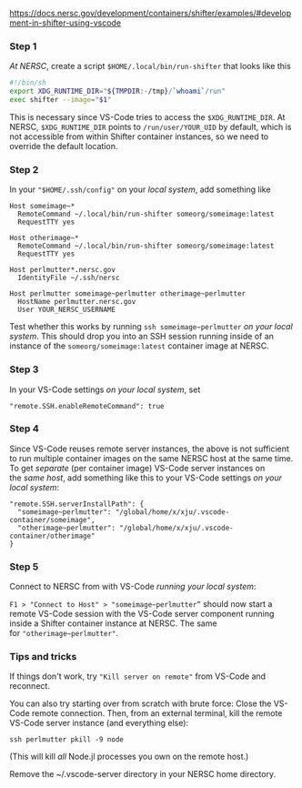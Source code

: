 
https://docs.nersc.gov/development/containers/shifter/examples/#development-in-shifter-using-vscode

### Step 1
_At NERSC_, create a script `$HOME/.local/bin/run-shifter` that looks like this

```bash
#!/bin/sh 
export XDG_RUNTIME_DIR="${TMPDIR:-/tmp}/`whoami`/run" 
exec shifter --image="$1"
```

This is necessary since VS-Code tries to access the `$XDG_RUNTIME_DIR`. At NERSC, `$XDG_RUNTIME_DIR` points to `/run/user/YOUR_UID` by default, which is not accessible from within Shifter container instances, so we need to override the default location.

### Step 2

In your `"$HOME/.ssh/config"` on your _local system_, add something like

```config
Host someimage~*   
  RemoteCommand ~/.local/bin/run-shifter someorg/someimage:latest   
  RequestTTY yes  
  
Host otherimage~*   
  RemoteCommand ~/.local/bin/run-shifter someorg/someimage:latest   
  RequestTTY yes  
  
Host perlmutter*.nersc.gov   
  IdentityFile ~/.ssh/nersc  
  
Host perlmutter someimage~perlmutter otherimage~perlmutter   
  HostName perlmutter.nersc.gov   
  User YOUR_NERSC_USERNAME
```

Test whether this works by running `ssh someimage~perlmutter` _on your local system_. This should drop you into an SSH session running inside of an instance of the `someorg/someimage:latest` container image at NERSC.

### Step 3

In your VS-Code settings _on your local system_, set

`"remote.SSH.enableRemoteCommand": true`

### Step 4

Since VS-Code reuses remote server instances, the above is not sufficient to run multiple container images on the same NERSC host at the same time. To get _separate_ (per container image) VS-Code server instances on the _same host_, add something like this to your VS-Code settings _on your local system_:

```
"remote.SSH.serverInstallPath": {
  "someimage~perlmutter": "/global/home/x/xju/.vscode-container/someimage",
  "otherimage~perlmutter": "/global/home/x/xju/.vscode-container/otherimage" 
}
```

### Step 5

Connect to NERSC from with VS-Code _running your local system_:

`F1 > "Connect to Host" > "someimage~perlmutter”` should now start a remote VS-Code session with the VS-Code server component running inside a Shifter container instance at NERSC. The same for `"otherimage~perlmutter"`.

### Tips and tricks

If things don't work, try `"Kill server on remote"` from VS-Code and reconnect.

You can also try starting over from scratch with brute force: Close the VS-Code remote connection. Then, from an external terminal, kill the remote VS-Code server instance (and everything else):

`ssh perlmutter pkill -9 node`

(This will kill _all_ Node.jl processes you own on the remote host.)

Remove the ~/.vscode-server directory in your NERSC home directory.
